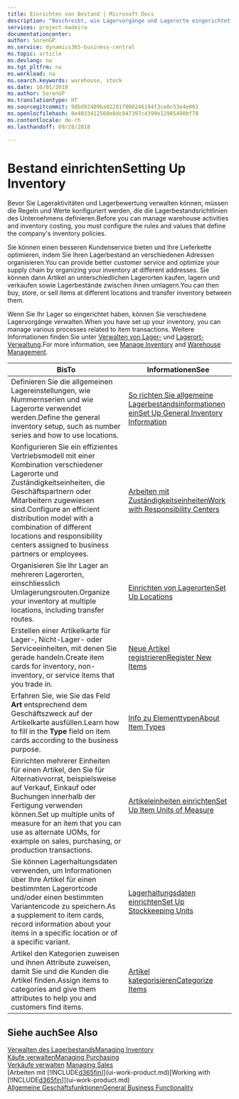 ```yaml
---
title: Einrichten von Bestand | Microsoft Docs
description: "Beschreibt, wie Lagervorgänge und Lagerorte eingerichtet werden, einschliesslich Umlagerungsrouten und Standorte wie Lagerorte."
services: project-madeira
documentationcenter: 
author: SorenGP
ms.service: dynamics365-business-central
ms.topic: article
ms.devlang: na
ms.tgt_pltfrm: na
ms.workload: na
ms.search.keywords: warehouse, stock
ms.date: 10/01/2018
ms.author: SorenGP
ms.translationtype: HT
ms.sourcegitcommit: 9dbd92409ba02281f008246194f3ce0c53e4e001
ms.openlocfilehash: 8e4033412560e8dc847397c4399e12985490bf78
ms.contentlocale: de-ch
ms.lasthandoff: 09/28/2018

---
```

# <a name="setting-up-inventory"></a><span data-ttu-id="82a99-103">Bestand einrichten</span><span class="sxs-lookup"><span data-stu-id="82a99-103">Setting Up Inventory</span></span>
<span data-ttu-id="82a99-104">Bevor Sie Lageraktivitäten und Lagerbewertung verwalten können, müssen die Regeln und Werte konfiguriert werden, die die Lagerbestandsrichtlinien des Unternehmens definieren.</span><span class="sxs-lookup"><span data-stu-id="82a99-104">Before you can manage warehouse activities and inventory costing, you must configure the rules and values that define the company's inventory policies.</span></span>

<span data-ttu-id="82a99-105">Sie können einen besseren Kundenservice bieten und Ihre Lieferkette optimieren, indem Sie Ihren Lagerbestand an verschiedenen Adressen organisieren.</span><span class="sxs-lookup"><span data-stu-id="82a99-105">You can provide better customer service and optimize your supply chain by organizing your inventory at different addresses.</span></span> <span data-ttu-id="82a99-106">Sie können dann Artikel an unterschiedlichen Lagerorten kaufen, lagern und verkaufen sowie Lagerbestände zwischen ihnen umlagern.</span><span class="sxs-lookup"><span data-stu-id="82a99-106">You can then buy, store, or sell items at different locations and transfer inventory between them.</span></span>

<span data-ttu-id="82a99-107">Wenn Sie Ihr Lager so eingerichtet haben, können Sie verschiedene Lagervorgänge verwalten.</span><span class="sxs-lookup"><span data-stu-id="82a99-107">When you have set up your inventory, you can manage various processes related to item transactions.</span></span> <span data-ttu-id="82a99-108">Weitere Informationen finden Sie unter [Verwalten von Lager-](inventory-manage-inventory.md) und [Lagerort-Verwaltung](warehouse-manage-warehouse.md).</span><span class="sxs-lookup"><span data-stu-id="82a99-108">For more information, see [Manage Inventory](inventory-manage-inventory.md) and [Warehouse Management](warehouse-manage-warehouse.md).</span></span>

| <span data-ttu-id="82a99-109">Bis</span><span class="sxs-lookup"><span data-stu-id="82a99-109">To</span></span> | <span data-ttu-id="82a99-110">Informationen</span><span class="sxs-lookup"><span data-stu-id="82a99-110">See</span></span> |
| --- | --- |
| <span data-ttu-id="82a99-111">Definieren Sie die allgemeinen Lagereinstellungen, wie Nummernserien und wie Lagerorte verwendet werden.</span><span class="sxs-lookup"><span data-stu-id="82a99-111">Define the general inventory setup, such as number series and how to use locations.</span></span> |[<span data-ttu-id="82a99-112">So richten Sie allgemeine Lagerbestandsinformationen ein</span><span class="sxs-lookup"><span data-stu-id="82a99-112">Set Up General Inventory Information</span></span>](inventory-how-setup-general.md) |
|<span data-ttu-id="82a99-113">Konfigurieren Sie ein effizientes Vertriebsmodell mit einer Kombination verschiedener Lagerorte und Zuständigkeitseinheiten, die Geschäftspartnern oder Mitarbeitern zugewiesen sind.</span><span class="sxs-lookup"><span data-stu-id="82a99-113">Configure an efficient distribution model with a combination of different locations and responsibility centers assigned to business partners or employees.</span></span>|[<span data-ttu-id="82a99-114">Arbeiten mit Zuständigkeitseinheiten</span><span class="sxs-lookup"><span data-stu-id="82a99-114">Work with Responsibility Centers</span></span>](inventory-responsibility-centers.md)|
| <span data-ttu-id="82a99-115">Organisieren Sie Ihr Lager an mehreren Lagerorten, einschliesslich Umlagerungsrouten.</span><span class="sxs-lookup"><span data-stu-id="82a99-115">Organize your inventory at multiple locations, including transfer routes.</span></span> |[<span data-ttu-id="82a99-116">Einrichten von Lagerorten</span><span class="sxs-lookup"><span data-stu-id="82a99-116">Set Up Locations</span></span>](inventory-how-register-new-items.md) |
| <span data-ttu-id="82a99-117">Erstellen einer Artikelkarte für Lager-, Nicht-Lager- oder Serviceeinheiten, mit denen Sie gerade handeln.</span><span class="sxs-lookup"><span data-stu-id="82a99-117">Create item cards for inventory, non-inventory, or service items that you trade in.</span></span> |[<span data-ttu-id="82a99-118">Neue Artikel registrieren</span><span class="sxs-lookup"><span data-stu-id="82a99-118">Register New Items</span></span>](inventory-how-register-new-items.md) |
|<span data-ttu-id="82a99-119">Erfahren Sie, wie Sie das Feld **Art** entsprechend dem Geschäftszweck auf der Artikelkarte ausfüllen.</span><span class="sxs-lookup"><span data-stu-id="82a99-119">Learn how to fill in the **Type** field on item cards according to the business purpose.</span></span>|[<span data-ttu-id="82a99-120">Info zu Elementtypen</span><span class="sxs-lookup"><span data-stu-id="82a99-120">About Item Types</span></span>](inventory-about-item-types.md)| 
|<span data-ttu-id="82a99-121">Einrichten mehrerer Einheiten für einen Artikel, den Sie für Alternativvorrat, beispielsweise auf Verkauf, Einkauf oder Buchungen innerhalb der Fertigung verwenden können.</span><span class="sxs-lookup"><span data-stu-id="82a99-121">Set up multiple units of measure for an item that you can use as alternate UOMs, for example on sales, purchasing, or production transactions.</span></span>|[<span data-ttu-id="82a99-122">Artikeleinheiten einrichten</span><span class="sxs-lookup"><span data-stu-id="82a99-122">Set Up Item Units of Measure</span></span>](inventory-how-setup-units-of-measure.md)|
|<span data-ttu-id="82a99-123">Sie können Lagerhaltungsdaten verwenden, um Informationen über Ihre Artikel für einen bestimmten Lagerortcode und/oder einen bestimmten Variantencode zu speichern.</span><span class="sxs-lookup"><span data-stu-id="82a99-123">As a supplement to item cards, record information about your items in a specific location or of a specific variant.</span></span>|[<span data-ttu-id="82a99-124">Lagerhaltungsdaten einrichten</span><span class="sxs-lookup"><span data-stu-id="82a99-124">Set Up Stockkeeping Units</span></span>](inventory-how-to-set-up-stockkeeping-units.md)|
| <span data-ttu-id="82a99-125">Artikel den Kategorien zuweisen und ihnen Attribute zuweisen, damit Sie und die Kunden die Artikel finden.</span><span class="sxs-lookup"><span data-stu-id="82a99-125">Assign items to categories and give them attributes to help you and customers find items.</span></span> |[<span data-ttu-id="82a99-126">Artikel kategorisieren</span><span class="sxs-lookup"><span data-stu-id="82a99-126">Categorize Items</span></span>](inventory-how-categorize-items.md) |

## <a name="see-also"></a><span data-ttu-id="82a99-127">Siehe auch</span><span class="sxs-lookup"><span data-stu-id="82a99-127">See Also</span></span>
[<span data-ttu-id="82a99-128">Verwalten des Lagerbestands</span><span class="sxs-lookup"><span data-stu-id="82a99-128">Managing Inventory</span></span>](inventory-manage-inventory.md)  
[<span data-ttu-id="82a99-129">Käufe verwalten</span><span class="sxs-lookup"><span data-stu-id="82a99-129">Managing Purchasing</span></span>](purchasing-manage-purchasing.md)  
<span data-ttu-id="82a99-130">[Verkäufe verwalten](sales-manage-sales.md)  </span><span class="sxs-lookup"><span data-stu-id="82a99-130">[Managing Sales](sales-manage-sales.md)  </span></span>  
<span data-ttu-id="82a99-131">[Arbeiten mit [!INCLUDE[d365fin](includes/d365fin_md.md)]](ui-work-product.md)</span><span class="sxs-lookup"><span data-stu-id="82a99-131">[Working with [!INCLUDE[d365fin](includes/d365fin_md.md)]](ui-work-product.md)</span></span>  
[<span data-ttu-id="82a99-132">Allgemeine Geschäftsfunktionen</span><span class="sxs-lookup"><span data-stu-id="82a99-132">General Business Functionality</span></span>](ui-across-business-areas.md)


